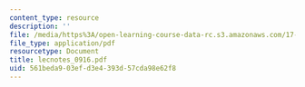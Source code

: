 ```yaml
---
content_type: resource
description: ''
file: /media/https%3A/open-learning-course-data-rc.s3.amazonaws.com/17-874-quantitative-research-methods-multivariate-spring-2004/561beda903efd3e4393d57cda98e62f8_lecnotes_0916.pdf
file_type: application/pdf
resourcetype: Document
title: lecnotes_0916.pdf
uid: 561beda9-03ef-d3e4-393d-57cda98e62f8
---
```

